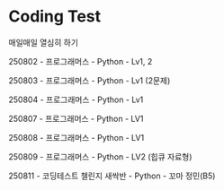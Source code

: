 # Coding Test

매일매일 열심히 하기

250802 - 프로그래머스 - Python - Lv1, 2

250803 - 프로그래머스 - Python - Lv1 (2문제)

250804 - 프로그래머스 - Python - Lv1

250807 - 프로그래머스 - Python - LV1

250808 - 프로그래머스 - Python - LV1

250809 - 프로그래머스 - Python - LV2 (힙큐 자료형)

250811 - 코딩테스트 챌린지 새싹반 - Python - 꼬마 정민(B5)